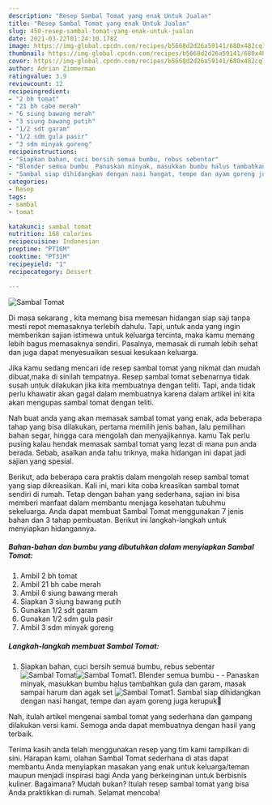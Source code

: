 ```yaml
---
description: "Resep Sambal Tomat yang enak Untuk Jualan"
title: "Resep Sambal Tomat yang enak Untuk Jualan"
slug: 450-resep-sambal-tomat-yang-enak-untuk-jualan
date: 2021-03-22T01:24:10.178Z
image: https://img-global.cpcdn.com/recipes/b5668d2d26a59141/680x482cq70/sambal-tomat-foto-resep-utama.jpg
thumbnail: https://img-global.cpcdn.com/recipes/b5668d2d26a59141/680x482cq70/sambal-tomat-foto-resep-utama.jpg
cover: https://img-global.cpcdn.com/recipes/b5668d2d26a59141/680x482cq70/sambal-tomat-foto-resep-utama.jpg
author: Adrian Zimmerman
ratingvalue: 3.9
reviewcount: 12
recipeingredient:
- "2 bh tomat"
- "21 bh cabe merah"
- "6 siung bawang merah"
- "3 siung bawang putih"
- "1/2 sdt garam"
- "1/2 sdm gula pasir"
- "3 sdm minyak goreng"
recipeinstructions:
- "Siapkan bahan, cuci bersih semua bumbu, rebus sebentar"
- "Blender semua bumbu  Panaskan minyak, masukkan bumbu halus tambahkan gula dan garam, masak sampai harum dan agak set"
- "Sambal siap dihidangkan dengan nasi hangat, tempe dan ayam goreng juga kerupuk🤭"
categories:
- Resep
tags:
- sambal
- tomat

katakunci: sambal tomat 
nutrition: 168 calories
recipecuisine: Indonesian
preptime: "PT16M"
cooktime: "PT31M"
recipeyield: "1"
recipecategory: Dessert

---
```



![Sambal Tomat](https://img-global.cpcdn.com/recipes/b5668d2d26a59141/680x482cq70/sambal-tomat-foto-resep-utama.jpg)

Di masa  sekarang , kita memang bisa memesan hidangan siap saji tanpa mesti repot memasaknya terlebih dahulu. Tapi, untuk anda yang ingin memberikan sajian istimewa untuk keluarga tercinta, maka kamu memang lebih bagus memasaknya sendiri. Pasalnya, memasak di rumah lebih sehat dan juga dapat menyesuaikan sesuai kesukaan keluarga.

Jika kamu sedang mencari ide resep sambal tomat yang nikmat dan mudah dibuat,maka di sinilah tempatnya. Resep sambal tomat  sebenarnya tidak susah untuk dilakukan jika kita membuatnya dengan teliti. Tapi, anda tidak perlu khawatir akan gagal dalam membuatnya 
karena dalam artikel ini kita akan mengupas sambal tomat dengan teliti.  



Nah buat anda yang akan memasak sambal tomat yang enak, ada beberapa tahap yang bisa dilakukan, pertama memilih jenis bahan, lalu pemilihan bahan segar, hingga cara mengolah dan menyajikannya. kamu Tak perlu pusing kalau hendak memasak sambal tomat yang lezat di mana pun anda berada. Sebab, asalkan anda  tahu triknya, maka hidangan ini dapat jadi sajian yang spesial.

Berikut, ada beberapa cara praktis  dalam mengolah resep sambal tomat yang siap dikreasikan. Kali ini, mari kita coba kreasikan sambal tomat sendiri di rumah. Tetap dengan bahan yang sederhana, sajian ini bisa memberi manfaat dalam membantu menjaga kesehatan tubuhmu sekeluarga. Anda dapat membuat Sambal Tomat menggunakan 7 jenis bahan dan 3 tahap pembuatan. Berikut ini langkah-langkah untuk menyiapkan hidangannya.

<!--inarticleads1-->

##### Bahan-bahan dan bumbu yang dibutuhkan dalam menyiapkan Sambal Tomat:

1. Ambil 2 bh tomat
1. Ambil 21 bh cabe merah
1. Ambil 6 siung bawang merah
1. Siapkan 3 siung bawang putih
1. Gunakan 1/2 sdt garam
1. Gunakan 1/2 sdm gula pasir
1. Ambil 3 sdm minyak goreng




<!--inarticleads2-->

##### Langkah-langkah membuat Sambal Tomat:

1. Siapkan bahan, cuci bersih semua bumbu, rebus sebentar
<img src="https://img-global.cpcdn.com/steps/e07fda029a59994b/160x128cq70/sambal-tomat-langkah-memasak-1-foto.jpg" alt="Sambal Tomat"><img src="https://img-global.cpcdn.com/steps/a1b895af0c02a8d7/160x128cq70/sambal-tomat-langkah-memasak-1-foto.jpg" alt="Sambal Tomat">1. Blender semua bumbu -  - Panaskan minyak, masukkan bumbu halus tambahkan gula dan garam, masak sampai harum dan agak set
<img src="https://img-global.cpcdn.com/steps/b34d6502ecbda902/160x128cq70/sambal-tomat-langkah-memasak-2-foto.jpg" alt="Sambal Tomat">1. Sambal siap dihidangkan dengan nasi hangat, tempe dan ayam goreng juga kerupuk🤭




Nah, itulah artikel mengenai  sambal tomat  yang sederhana dan gampang dilakukan versi kami. Semoga anda dapat membuatnya dengan hasil yang terbaik. 

Terima kasih anda telah menggunakan resep yang tim kami tampilkan di sini. Harapan kami, olahan  Sambal Tomat sederhana di atas dapat membantu Anda menyiapkan masakan yang enak untuk keluarga/teman maupun menjadi inspirasi bagi Anda yang berkeinginan untuk berbisnis kuliner. Bagaimana? Mudah bukan? Itulah resep sambal tomat yang bisa Anda praktikkan di rumah. Selamat mencoba!

